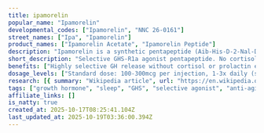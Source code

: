 ```yaml
---
title: ipamorelin
popular_name: "Ipamorelin"
developmental_codes: ["Ipamorelin", "NNC 26-0161"]
street_names: ["Ipa", "Ipamorelin"]
product_names: ["Ipamorelin Acetate", "Ipamorelin Peptide"]
description: "Ipamorelin is a synthetic pentapeptide (Aib-His-D-2-Nal-D-Phe-Lys-NH2) selective agonist of the ghrelin/growth hormone secretagogue receptor (GHS-R1a) derived from GHRP-1. Highly selective for GH release without affecting cortisol, prolactin, ACTH, or acetylcholine at any dose (even 200-fold above ED50), distinguishing it from GHRP-2/GHRP-6. Binds to GHSR on pituitary somatotroph cells, activating phospholipase C (PLC) to generate IP3 and DAG, mobilizing intracellular calcium and activating protein kinase C for GH vesicle exocytosis. Preclinical studies showed dose-dependent increases in GH levels, longitudinal bone growth, and body weight gain in rats, though IGF-1 levels and bone markers remained unchanged. Phase 2 clinical trials for post-operative ileus failed to show efficacy (no reduction in time to first meal vs placebo). Limited clinical data on body composition effects in humans despite theoretical benefits. Typical dosing: 100-300mcg subcutaneously 1-3x daily, preferably on empty stomach. Best timing: pre-bed (aligns with natural GH surge, improves sleep quality), split dosing (AM fasted + pre-bed) for enhanced pulsatility. Users report improved sleep quality within 2-4 weeks, with body composition changes over 3-6 months. Cycling protocol: 8-12 weeks on, with 5-days-on/2-days-off weekly pattern to prevent receptor desensitization. Minimal side effects: injection site reactions, mild headache, nausea (typically resolve in 1-2 weeks). Does not suppress endogenous hormone production. Not FDA-approved; removed from FDA Category 2 compounding list September 2024 due to nominator withdrawal. FDA recommended against inclusion in 503A Bulks Regulation October 2024 due to insufficient safety data. No longer available for compounding. Banned by WADA for competitive sports."
short_description: "Selective GHS-R1a agonist pentapeptide. No cortisol/prolactin effects. Phase 2 trial failed. Not FDA-approved, removed from compounding list 2024. Limited human data."
benefits: ["Highly selective GH release without cortisol or prolactin elevation", "No effect on ACTH, acetylcholine, or aldosterone", "Minimal side effects compared to GHRP-2/GHRP-6", "Improved sleep quality (deeper, more restorative sleep)", "Does not suppress endogenous hormone production", "Dose-dependent GH stimulation in preclinical studies", "Enhanced longitudinal bone growth and body weight in animal models", "Injection site flexibility (subcutaneous administration)", "Reduced cisplatin-induced weight loss by 24% (animal study)", "Theoretical body composition benefits (limited human data)"]
dosage_levels: ["Standard dose: 100-300mcg per injection, 1-3x daily (subcutaneous)", "Beginners/anti-aging: 200mcg once daily at bedtime", "Fat loss/general support: 200-300mcg twice daily (AM + pre-bed)", "Performance/recovery: 300mcg three times daily (AM + post-workout + pre-bed)", "Timing: On empty stomach, 30-60 min before/after meals", "Best time: 2 hours before bedtime for sleep and natural GH alignment", "Split dosing: Space 6-8 hours apart to mimic natural GH pulses", "Cycle: 8-12 weeks on, with 5-days-on/2-days-off weekly pattern", "Results timeline: Sleep improvements 2-4 weeks, body composition 3-6 months"]
research: [{ summary: "Wikipedia article", url: "https://en.wikipedia.org/wiki/ipamorelin" }, { summary: "PubMed database search", url: "https://pubmed.ncbi.nlm.nih.gov/?term=ipamorelin" }, { summary: "Clinical trials search", url: "https://clinicaltrials.gov/search?term=ipamorelin" }, { summary: "First selective GHS characterization study", url: "https://pubmed.ncbi.nlm.nih.gov/9849822/" }, { summary: "Bone growth in rats research", url: "https://pubmed.ncbi.nlm.nih.gov/10373343/" }, { summary: "Cisplatin-induced weight loss study", url: "https://pubmed.ncbi.nlm.nih.gov/39043357/" }, { summary: "Hypothalamic-pituitary-testicular axis effects", url: "https://pubmed.ncbi.nlm.nih.gov/38996787/" }, { summary: "Comprehensive GHS review", url: "https://onlinelibrary.wiley.com/doi/full/10.1002/rco2.9" }]
tags: ["growth hormone", "sleep", "GHS", "selective agonist", "anti-aging", "subcutaneous"]
affiliate_links: []
is_natty: true
created_at: 2025-10-17T08:25:41.104Z
last_updated_at: 2025-10-19T03:36:00.394Z
---
```

